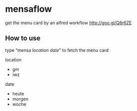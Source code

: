 # mensaflow

get the menu card by an alfred workflow
http://goo.gl/Q8r6ZE

## How to use
type “mensa _location_ _date_” to fetch the menu card

location
* gm
* iwz

date
* heute
* morgen
* woche
